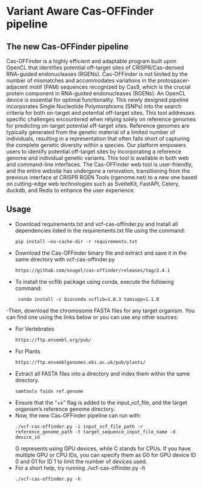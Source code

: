 # Variant Aware Cas-OFFinder pipeline
## The new Cas-OFFinder pipeline

Cas-OFFinder is a highly efficient and adaptable program built upon OpenCL that identifies potential off-target sites of CRISPR/Cas-derived RNA-guided endonucleases (RGENs).
Cas-OFFinder is not limited by the number of mismatches and accommodates variations in the protospacer-adjacent motif (PAM) sequences recognized by Cas9, which is the crucial protein component in RNA-guided endonucleases (RGENs).
An OpenCL device is essential for optimal functionality.
This newly designed pipeline incorporates Single Nucleotide Polymorphisms (SNPs) into the search criteria for both on-target and potential off-target sites. This tool addresses specific challenges encountered when relying solely on reference genomes for predicting on-target potential off-target sites. Reference genomes are typically generated from the genetic material of a limited number of individuals, resulting in a representation that often falls short of capturing the complete genetic diversity within a species. Our platform empowers users to identify potential off-target sites by incorporating a reference genome and individual genetic variants. 
This tool is available in both web and command-line interfaces. The Cas-OFFinder web tool is user-friendly, and the entire website has undergone a renovation, transitioning from the previous interface at CRISPR RGEN Tools (rgenome.net) to a new one based on cutting-edge web technologies such as SvelteKit, FastAPI, Celery, duckdb, and Redis to enhance the user experience.

## Usage
- Download requirements.txt and vcf-cas-offinder.py and Install all dependencies listed in the requirements.txt file using the command:
   ```
   pip install —no-cache-dir -r requirements.txt
   ```
- Download the Cas-OFFinder binary file and extract and save it in the same directory with vcf-cas-offinder.py
  ```
  https://github.com/snugel/cas-offinder/releases/tag/2.4.1
  ```
- To install the vcflib package using conda, execute the following command:
  ```
   conda install -c bioconda vcflib=1.0.3 tabixpp=1.1.0
  ```
-Then, download the chromosome FASTA files for any target organism. You can find one using the links below or you can use any other sources: 
 - For Vertebrates
   ```
   https://ftp.ensembl.org/pub/
   ```
 - For Plants
   ```
   https://ftp.ensemblgenomes.ebi.ac.uk/pub/plants/
   ```
- Extract all FASTA files into a directory and index them within the same directory.
   ```
   samtools faidx ref.genome
   ```
- Ensure that the “+x” flag is added to the input_vcf_file, and the target organism’s reference genome directory.
- Now, the new Cas-OFFinder pipeline can run with:
  ```
  ./vcf-cas-offinder.py -i input_vcf_file_path -r reference_genome_path -t target_sequence_input_file_name -d device_id
  ```
   G represents using GPU devices, while C stands for CPUs. If you have multiple GPU or CPU IDs, you can specify them as G0 for GPU device ID 0 and G1 for ID 1 to limit the number    of devices used.
- For a short help, try running ./vcf-cas-offinder.py -h
  ```
  ./vcf-cas-offinder.py -h
  ```
